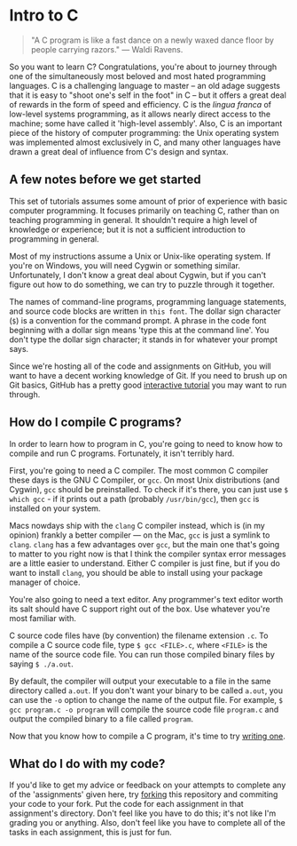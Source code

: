 Intro to C
==========

> "A C program is like a fast dance on a newly waxed dance floor by people carrying razors."
> &mdash; Waldi Ravens.

So you want to learn C? Congratulations, you're about to journey through one of the simultaneously most beloved and most hated programming languages. C is a challenging language to master – an old adage suggests that it is easy to "shoot one's self in the foot" in C – but it offers a great deal of rewards in the form of speed and efficiency. C is the _lingua franca_ of low-level systems programming, as it allows nearly direct access to the machine; some have called it 'high-level assembly'. Also, C is an important piece of the history of computer programming: the Unix operating system was implemented almost exclusively in C, and many other languages have drawn a great deal of influence from C's design and syntax.

A few notes before we get started
---------------------------------

This set of tutorials assumes some amount of prior of experience with basic computer programming. It focuses primarily on teaching C, rather than on teaching programming in general. It shouldn't require a high level of knowledge or experience; but it is not a sufficient introduction to programming in general.

Most of my instructions assume a Unix or Unix-like operating system. If you're on Windows, you will need Cygwin or something similar. Unfortunately, I don't know a great deal about Cygwin, but if you can't figure out how to do something, we can try to puzzle through it together.

The names of command-line programs, programming language statements, and source code blocks are written in `this font`. The dollar sign character (`$`) is a convention for the command prompt. A phrase in the code font beginning with a dollar sign means 'type this at the command line'. You don't type the dollar sign character; it stands in for whatever your prompt says.

Since we're hosting all of the code and assignments on GitHub, you will want to have a decent working knowledge of Git. If you need to brush up on Git basics, GitHub has a pretty good [interactive tutorial](https://try.github.io/levels/1/challenges/1) you may want to run through.

How do I compile C programs?
--------------------------

In order to learn how to program in C, you're going to need to know how to compile and run C programs. Fortunately, it isn't terribly hard. 

First, you're going to need a C compiler. The most common C compiler these days is the GNU C Compiler, or `gcc`. On most Unix distributions (and Cygwin), `gcc` should be preinstalled. To check if it's there, you can just use `$ which gcc` - if it prints out a path (probably `/usr/bin/gcc`), then `gcc` is installed on your system. 

Macs nowdays ship with the `clang` C compiler instead, which is (in my opinion) frankly a better compiler &mdash; on the Mac, `gcc` is just a symlink to `clang`. `clang` has a few advantages over `gcc`, but the main one that's going to matter to you right now is that I think the compiler syntax error messages are a little easier to understand. Either C compiler is just fine, but if you do want to install `clang`, you should be able to install using your package manager of choice.

You're also going to need a text editor. Any programmer's text editor worth its salt should have C support right out of the box. Use whatever you're most familiar with.

C source code files have (by convention) the filename extension `.c`. To compile a C source code file, type `$ gcc <FILE>.c`, where `<FILE>` is the name of the source code file.  You can run those compiled binary files by saying `$ ./a.out`.

By default, the compiler will output your executable to a file in the same directory called `a.out`. If you don't want your binary to be called `a.out`, you can use the `-o` option to change the name of the output file. For example, `$ gcc program.c -o program` will compile the source code file `program.c` and output the compiled binary to a file called `program`.

Now that you know how to compile a C program, it's time to try [writing one](https://github.com/NerdyBookClub/intro-to-c/blob/master/assignment1/Assignment%201.md).

What do I do with my code?
--------------------------

If you'd like to get my advice or feedback on your attempts to complete any of the 'assignments' given here, try [forking](https://help.github.com/articles/fork-a-repo/) this repository and commiting your code to your fork. Put the code for each assignment in that assignment's directory. Don't feel like you have to do this; it's not like I'm grading you or anything. Also, don't feel like you have to complete all of the tasks in each assignment, this is just for fun.
